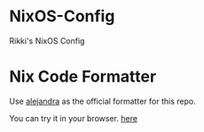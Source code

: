# NixOS-Config
Rikki's NixOS Config


# Nix Code Formatter

Use [alejandra](https://github.com/kamadorueda/alejandra) as the official formatter for this repo.

You can try it in your browser. [here](https://kamadorueda.com/alejandra/)
